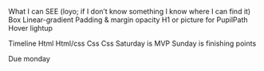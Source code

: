 What I can SEE (loyo; if I don’t know something I know where I can find it)
Box
Linear-gradient
Padding & margin
opacity
H1 or picture for PupilPath
Hover lightup

Timeline
Html
Html/css
Css
Css
Saturday is MVP
Sunday is finishing points

Due monday
